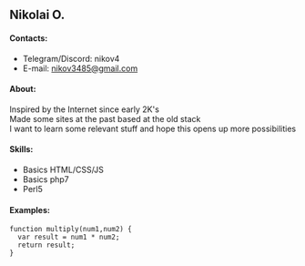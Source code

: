 ## Nikolai O.


#### Contacts:
+ Telegram/Discord: nikov4
+ E-mail: nikov3485@gmail.com


#### About:
Inspired by the Internet since early 2K's <br>
Made some sites at the past based at the old stack <br>
I want to learn some relevant stuff and hope this opens up more possibilities


#### Skills:
+ Basics HTML/CSS/JS
+ Basics php7
+ Perl5


#### Examples:
```
function multiply(num1,num2) {
  var result = num1 * num2;
  return result;
}
```
